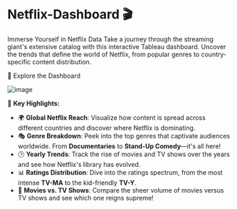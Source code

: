 # Netflix-Dashboard 🎬
Immerse Yourself in Netflix Data
Take a journey through the streaming giant's extensive catalog with this interactive Tableau dashboard. Uncover the trends that define the world of Netflix, from popular genres to country-specific content distribution.

🔗 Explore the Dashboard

![image](https://github.com/user-attachments/assets/a3ba0994-0bf1-4169-8c20-029c3a33ca4a)

🎉 **Key Highlights:**

- 🌍 **Global Netflix Reach**: Visualize how content is spread across different countries and discover where Netflix is dominating.
- 🎭 **Genre Breakdown**: Peek into the top genres that captivate audiences worldwide. From **Documentaries** to **Stand-Up Comedy**—it's all here!
- 🕒 **Yearly Trends**: Track the rise of movies and TV shows over the years and see how Netflix's library has evolved.
- 📊 **Ratings Distribution**: Dive into the ratings spectrum, from the most intense **TV-MA** to the kid-friendly **TV-Y**.
- 🍿 **Movies vs. TV Shows**: Compare the sheer volume of movies versus TV shows and see which one reigns supreme!
